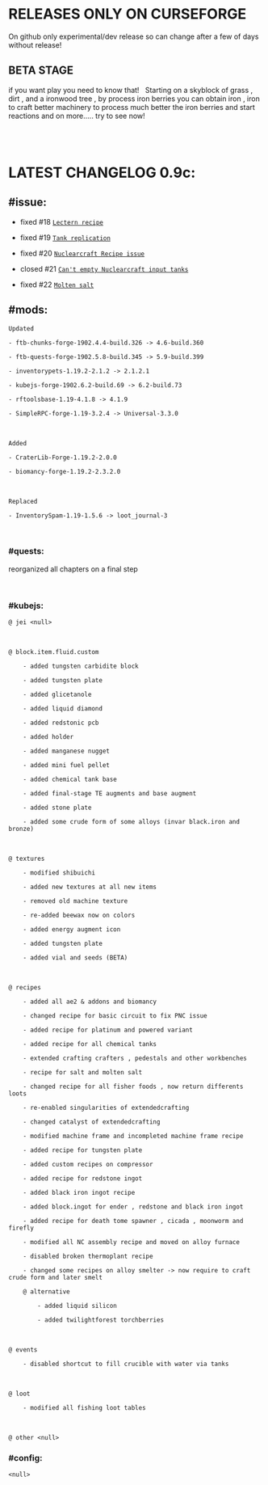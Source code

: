 # RELEASES ONLY ON CURSEFORGE
On github only experimental/dev release so can change after a few of days without release!

## BETA STAGE 
if you want play you need to know that!
 
Starting on a skyblock of grass , dirt , and a ironwood tree , by process iron berries you can obtain iron , iron to craft better machinery to process much better the iron berries and start reactions and on more..... try to see now!

<br/>
<br/>

# LATEST CHANGELOG 0.9c:

## #issue: 

 - fixed #18 [`Lectern recipe`](https://github.com/DevDyna/IronBerry/issues/18)
   
 - fixed #19 [`Tank replication`](https://github.com/DevDyna/IronBerry/issues/19)
   
 - fixed #20 [`Nuclearcraft Recipe issue`](https://github.com/DevDyna/IronBerry/issues/20)
   
 - closed #21 [`Can't empty Nuclearcraft input tanks`](https://github.com/DevDyna/IronBerry/issues/21)

 - fixed #22 [`Molten salt`](https://github.com/DevDyna/IronBerry/issues/22)
 

## #mods:

    Updated
        
    - ftb-chunks-forge-1902.4.4-build.326 -> 4.6-build.360
    
    - ftb-quests-forge-1902.5.8-build.345 -> 5.9-build.399
    
    - inventorypets-1.19.2-2.1.2 -> 2.1.2.1
    
    - kubejs-forge-1902.6.2-build.69 -> 6.2-build.73
    
    - rftoolsbase-1.19-4.1.8 -> 4.1.9
    
    - SimpleRPC-forge-1.19-3.2.4 -> Universal-3.3.0
    

<br/>

    Added
    
    - CraterLib-Forge-1.19.2-2.0.0
    
    - biomancy-forge-1.19.2-2.3.2.0
    
<br/>
    
    Replaced 
    
    - InventorySpam-1.19-1.5.6 -> loot_journal-3

<br/>


### #quests:

reorganized all chapters on a final step

<br/>


### #kubejs:

    @ jei <null>

<br/>

    @ block.item.fluid.custom

        - added tungsten carbidite block

        - added tungsten plate

        - added glicetanole

        - added liquid diamond

        - added redstonic pcb

        - added holder

        - added manganese nugget

        - added mini fuel pellet

        - added chemical tank base
		
		- added final-stage TE augments and base augment
		
		- added stone plate
		
		- added some crude form of some alloys (invar black.iron and bronze)
		

<br/>

    @ textures

        - modified shibuichi

        - added new textures at all new items
		
		- removed old machine texture
		
		- re-added beewax now on colors
		
		- added energy augment icon
		
		- added tungsten plate
		
		- added vial and seeds (BETA)
		

<br/>

    @ recipes

        - added all ae2 & addons and biomancy

        - changed recipe for basic circuit to fix PNC issue

        - added recipe for platinum and powered variant

        - added recipe for all chemical tanks
		
		- extended crafting crafters , pedestals and other workbenches

		- recipe for salt and molten salt

		- changed recipe for all fisher foods , now return differents loots

		- re-enabled singularities of extendedcrafting
		
		- changed catalyst of extendedcrafting
		
		- modified machine frame and incompleted machine frame recipe
		
		- added recipe for tungsten plate
		
		- added custom recipes on compressor
		
		- added recipe for redstone ingot
		
		- added black iron ingot recipe
		
		- added block.ingot for ender , redstone and black iron ingot

        - added recipe for death tome spawner , cicada , moonworm and firefly
		
		- modified all NC assembly recipe and moved on alloy furnace
		
		- disabled broken thermoplant recipe
		
		- changed some recipes on alloy smelter -> now require to craft crude form and later smelt
		
		@ alternative

            - added liquid silicon

            - added twilightforest torchberries



<br/>

    @ events
		
		- disabled shortcut to fill crucible with water via tanks


<br/>

    @ loot
		
		- modified all fishing loot tables
  

<br/>

    @ other <null>

### #config:

    <null>

#

